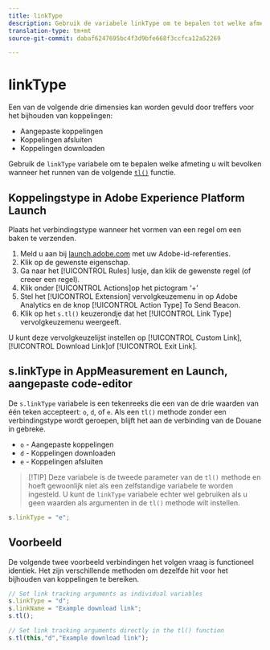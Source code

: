 ```yaml
---
title: linkType
description: Gebruik de variabele linkType om te bepalen tot welke afmeting het verbinden behoort.
translation-type: tm+mt
source-git-commit: dabaf6247695bc4f3d9bfe668f3ccfca12a52269

---
```



# linkType

Een van de volgende drie dimensies kan worden gevuld door treffers voor het bijhouden van koppelingen:

* Aangepaste koppelingen
* Koppelingen afsluiten
* Koppelingen downloaden

Gebruik de `linkType` variabele om te bepalen welke afmeting u wilt bevolken wanneer het runnen van de volgende [`tl()`](../functions/tl-method.md) functie.

## Koppelingstype in Adobe Experience Platform Launch

Plaats het verbindingstype wanneer het vormen van een regel om een baken te verzenden.

1. Meld u aan bij [launch.adobe.com](https://launch.adobe.com) met uw Adobe-id-referenties.
2. Klik op de gewenste eigenschap.
3. Ga naar het [!UICONTROL Rules] lusje, dan klik de gewenste regel (of creeer een regel).
4. Klik onder [!UICONTROL Actions]op het pictogram ‘+’
5. Stel het [!UICONTROL Extension] vervolgkeuzemenu in op Adobe Analytics en de knop [!UICONTROL Action Type] To Send Beacon.
6. Klik op het `s.tl()` keuzerondje dat het [!UICONTROL Link Type] vervolgkeuzemenu weergeeft.

U kunt deze vervolgkeuzelijst instellen op [!UICONTROL Custom Link], [!UICONTROL Download Link]of [!UICONTROL Exit Link].

## s.linkType in AppMeasurement en Launch, aangepaste code-editor

De `s.linkType` variabele is een tekenreeks die een van de drie waarden van één teken accepteert: `o`, `d`, of `e`. Als een `tl()` methode zonder een verbindingstype wordt geroepen, blijft het aan de verbinding van de Douane in gebreke.

* `o` - Aangepaste koppelingen
* `d` - Koppelingen downloaden
* `e` - Koppelingen afsluiten

>[!TIP] Deze variabele is de tweede parameter van de `tl()` methode en hoeft gewoonlijk niet als een zelfstandige variabele te worden ingesteld. U kunt de `linkType` variabele echter wel gebruiken als u geen waarden als argumenten in de `tl()` methode wilt instellen.

```js
s.linkType = "e";
```

## Voorbeeld

De volgende twee voorbeeld verbindingen het volgen vraag is functioneel identiek. Het zijn verschillende methoden om dezelfde hit voor het bijhouden van koppelingen te bereiken.

```js
// Set link tracking arguments as individual variables
s.linkType = "d";
s.linkName = "Example download link";
s.tl();

// Set link tracking arguments directly in the tl() function
s.tl(this,"d","Example download link");
```
